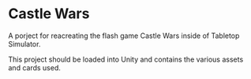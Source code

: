 # Castle Wars

A porject for reacreating the flash game Castle Wars inside of Tabletop Simulator.

This project should be loaded into Unity and contains the various assets and cards used.
